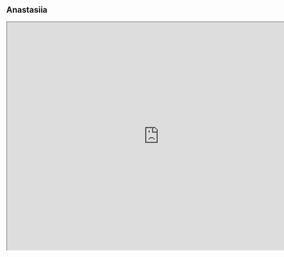 ## Anastasiia 

<iframe src="https://uploads.knightlab.com/storymapjs/41e9319ff793f421cedd1146a41539ac/husitske-valky/index.html" width=800 height=600></iframe>


